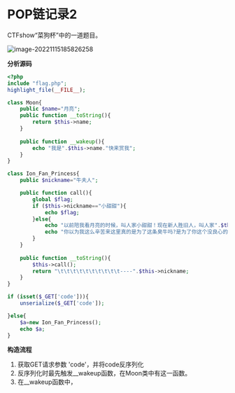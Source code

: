 # POP链记录2

CTFshow“菜狗杯”中的一道题目。

![image-20221115185826258](https://yvling-typora-image-1257337367.cos.ap-nanjing.myqcloud.com/typora/image-20221115185826258.png)





**分析源码**

```php
<?php
include "flag.php";
highlight_file(__FILE__);

class Moon{
    public $name="月亮";
    public function __toString(){
        return $this->name;
    }
    
    public function __wakeup(){
        echo "我是".$this->name."快来赏我";
    }
}

class Ion_Fan_Princess{
    public $nickname="牛夫人";

    public function call(){
        global $flag;
        if ($this->nickname=="小甜甜"){
            echo $flag;
        }else{
            echo "以前陪我看月亮的时候，叫人家小甜甜！现在新人胜旧人，叫人家".$this->nickname."。\n";
            echo "你以为我这么辛苦来这里真的是为了这条臭牛吗?是为了你这个没良心的臭猴子啊!\n";
        }
    }
    
    public function __toString(){
        $this->call();
        return "\t\t\t\t\t\t\t\t\t\t----".$this->nickname;
    }
}

if (isset($_GET['code'])){
    unserialize($_GET['code']);

}else{
    $a=new Ion_Fan_Princess();
    echo $a;
}
```



**构造流程**

1. 获取GET请求参数 'code'，并将code反序列化
2. 反序列化时最先触发__wakeup函数，在Moon类中有这一函数。
3. 在__wakeup函数中，